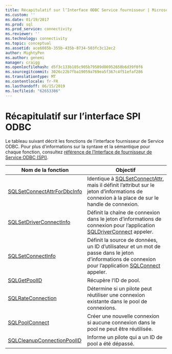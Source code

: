 ```yaml
---
title: Récapitulatif sur l’Interface ODBC Service fournisseur | Microsoft Docs
ms.custom: ''
ms.date: 01/19/2017
ms.prod: sql
ms.prod_service: connectivity
ms.reviewer: ''
ms.technology: connectivity
ms.topic: conceptual
ms.assetid: ace6085b-355b-435b-8734-503fc3c12ec2
author: MightyPen
ms.author: genemi
manager: craigg
ms.openlocfilehash: d5f3c133b105c905b79589d86952658b6d39f0f6
ms.sourcegitcommit: 3026c22b7fba19059a769ea5f367c4f51efaf286
ms.translationtype: MT
ms.contentlocale: fr-FR
ms.lasthandoff: 06/15/2019
ms.locfileid: "62653386"
---
```

# <a name="odbc-service-provider-interface-summary"></a>Récapitulatif sur l’interface SPI ODBC
Le tableau suivant décrit les fonctions de l’interface fournisseur de Service ODBC. Pour plus d’informations sur la syntaxe et la sémantique pour chaque fonction, consultez [référence de l’Interface de fournisseur de Service ODBC (SPI)](../../../odbc/reference/syntax/odbc-service-provider-interface-spi-reference.md).  
  
|Nom de la fonction|Objectif|  
|-------------------|-------------|  
|[SQLSetConnectAttrForDbcInfo](../../../odbc/reference/syntax/sqldatasourcetodriver-function.md)|Identique à [SQLSetConnectAttr](../../../odbc/reference/syntax/sqlsetconnectattr-function.md), mais il définit l’attribut sur le jeton d’informations de connexion à la place de sur le handle de connexion.|  
|[SQLSetDriverConnectInfo](../../../odbc/reference/syntax/sqldrivertodatasource-function.md)|Définit la chaîne de connexion dans le jeton d’informations de connexion pour l’application [SQLDriverConnect](../../../odbc/reference/syntax/sqldriverconnect-function.md) appeler.|  
|[SQLSetConnectInfo](../../../odbc/reference/syntax/sqldatasourcetodriver-function.md)|Définit la source de données, un ID d’utilisateur et un mot de passe dans le jeton d’informations de connexion pour l’application [SQLConnect](../../../odbc/reference/syntax/sqlconnect-function.md) appeler.|  
|[SQLGetPoolID](../../../odbc/reference/syntax/sqldatasourcetodriver-function.md)|Récupère l’ID de pool.|  
|[SQLRateConnection](../../../odbc/reference/syntax/sqldatasourcetodriver-function.md)|Détermine si un pilote peut réutiliser une connexion existante dans le pool de connexions.|  
|[SQLPoolConnect](../../../odbc/reference/syntax/sqldatasourcetodriver-function.md)|Créer une nouvelle connexion si aucune connexion dans le pool ne peut être réutilisée.|  
|[SQLCleanupConnectionPoolID](../../../odbc/reference/syntax/sqldatasourcetodriver-function.md)|Informe un pilote qui a un ID de pool a été dépassé.|
